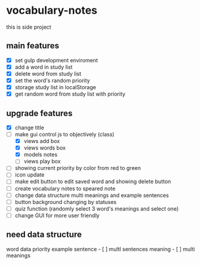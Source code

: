 # vocabulary-notes
this is side project

## main features

- [x] set gulp development enviroment
- [x] add a word in study list
- [x] delete word from study list
- [x] set the word's random priority
- [x] storage study list in localStorage
- [x] get random word from study list with priority

## upgrade features

- [x] change title
- [ ] make gui control js to objectively (class)
    - [x] views add box
    - [x] views words box
    - [x] models notes
    - [ ] views play box
- [ ] showing current priority by color from red to green
- [ ] icon update
- [ ] make edit button to edit saved word and showing delete button
- [ ] create vocabulary notes to speared note
- [ ] change data structure multi meanings and example sentences
- [ ] button background changing by statuses
- [ ] quiz function (randomly select 3 word's meanings and select one)
- [ ] change GUI for more user friendly

## need data structure
word
    data
    priority
    example sentence
        - [ ] multl sentences
    meaning
        - [ ] multi meanings
